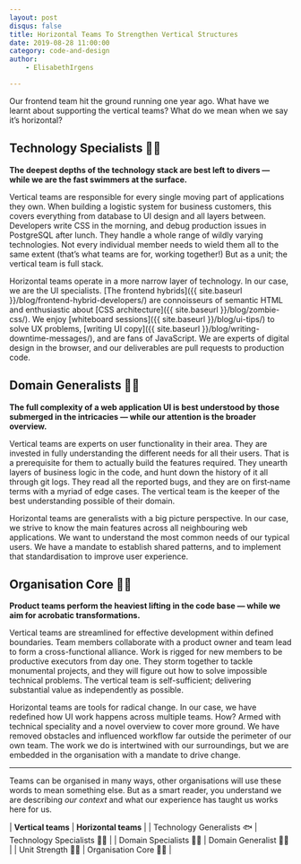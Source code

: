 ```yaml
---
layout: post
disqus: false
title: Horizontal Teams To Strengthen Vertical Structures
date: 2019-08-28 11:00:00
category: code-and-design
author:
    - ElisabethIrgens

---
```


Our frontend team hit the ground running one year ago. What have we learnt about supporting the vertical teams? What do we mean when we say it’s horizontal?

## Technology Specialists 🏊‍♀️

**The deepest depths of the technology stack are best left to divers — while we are the fast swimmers at the surface.**

Vertical teams are responsible for every single moving part of applications they own. When building a logistic system for business customers, this covers everything from database to UI design and all layers between. Developers write CSS in the morning, and debug production issues in PostgreSQL after lunch. They handle a whole range of wildly varying technologies. Not every individual member needs to wield them all to the same extent (that’s what teams are for, working together!) But as a unit; the vertical team is full stack.

Horizontal teams operate in a more narrow layer of technology. In our case, we are the UI specialists. [The frontend hybrids]({{ site.baseurl }}/blog/frontend-hybrid-developers/) are connoisseurs of semantic HTML and enthusiastic about [CSS architecture]({{ site.baseurl }}/blog/zombie-css/). We enjoy [whiteboard sessions]({{ site.baseurl }}/blog/ui-tips/) to solve UX problems, [writing UI copy]({{ site.baseurl }}/blog/writing-downtime-messages/), and are fans of JavaScript. We are experts of digital design in the browser, and our deliverables are pull requests to production code.

## Domain Generalists 🤹‍♂️

**The full complexity of a web application UI is best understood by those submerged in the intricacies — while our attention is the broader overview.**

Vertical teams are experts on user functionality in their area. They are invested in fully understanding the different needs for all their users. That is a prerequisite for them to actually build the features required. They unearth layers of business logic in the code, and hunt down the history of it all through git logs. They read all the reported bugs, and they are on first&#8209;name terms with a myriad of edge cases. The vertical team is the keeper of the best understanding possible of their domain.

Horizontal teams are generalists with a big picture perspective. In our case, we strive to know the main features across all neighbouring web applications. We want to understand the most common needs of our typical users. We have a mandate to establish shared patterns, and to implement that standardisation to improve user experience.


## Organisation Core 🤸‍♂️

**Product teams perform the heaviest lifting in the code base — while we aim for acrobatic transformations.**

Vertical teams are streamlined for effective development within defined boundaries. Team members collaborate with a product owner and team lead to form a cross-functional alliance. Work is rigged for new members to be productive executors from day one. They storm together to tackle monumental projects, and they will figure out how to solve impossible technical problems. The vertical team is self-sufficient; delivering substantial value as independently as possible.

Horizontal teams are tools for radical change. In our case, we have redefined how UI work happens across multiple teams. How? Armed with technical speciality and a novel overview to cover more ground. We have removed obstacles and influenced workflow far outside the perimeter of our own team. The work we do is intertwined with our surroundings, but we are embedded in the organisation with a mandate to drive change.

---

Teams can be organised in many ways, other organisations will use these words to mean something else. But as a smart reader, you understand we are describing _our context_ and what our experience has taught us works here for us.

| **Vertical teams** | **Horizontal teams** |
| Technology Generalists 🐟 | Technology Specialists 🏊‍♀️ |
| Domain Specialists 🕵️‍♀️ | Domain Generalist 🤹‍♀️ |
| Unit Strength 🏋️‍♀️ | Organisation Core 🤸‍♀️ |

<img src="{{ site.baseurl }}/img/horizontal-teams.png" alt="" />
